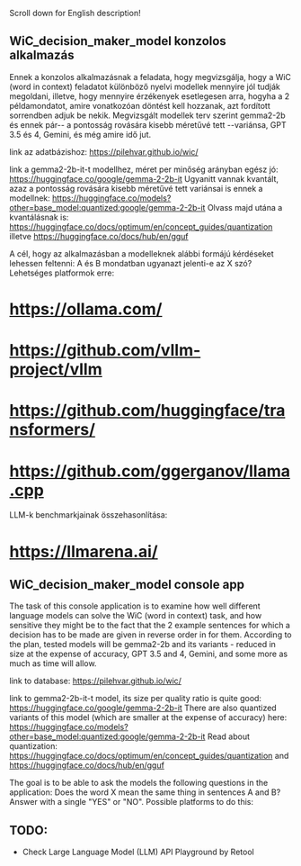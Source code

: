 Scroll down for English description!
## WiC_decision_maker_model konzolos alkalmazás
Ennek a konzolos alkalmazásnak a feladata, hogy megvizsgálja, hogy a WiC (word in context) feladatot különböző nyelvi modellek mennyire jól tudják megoldani, illetve, hogy mennyire érzékenyek esetlegesen arra, hogyha a 2 példamondatot, amire vonatkozóan döntést kell hozzanak, azt fordított sorrendben adjuk be nekik. Megvizsgált modellek terv szerint gemma2-2b és ennek pár-- a pontosság rovására kisebb méretűvé tett --variánsa, GPT 3.5 és 4, Gemini, és még amire idő jut.

link az adatbázishoz: https://pilehvar.github.io/wic/

link a gemma2-2b-it-t modellhez, méret per minőség arányban egész jó: https://huggingface.co/google/gemma-2-2b-it
Ugyanitt vannak kvantált, azaz a pontosság rovására kisebb méretűvé tett variánsai is ennek a modellnek: https://huggingface.co/models?other=base_model:quantized:google/gemma-2-2b-it
Olvass majd utána a kvantálásnak is: https://huggingface.co/docs/optimum/en/concept_guides/quantization illetve https://huggingface.co/docs/hub/en/gguf

A cél, hogy az alkalmazásban a modelleknek alábbi formájú kérdéseket lehessen feltenni:
A és B mondatban ugyanazt jelenti-e az X szó?
Lehetséges platformok erre:
# https://ollama.com/
# https://github.com/vllm-project/vllm
# https://github.com/huggingface/transformers/
# https://github.com/ggerganov/llama.cpp


LLM-k benchmarkjainak összehasonlítása:
# https://llmarena.ai/

## WiC_decision_maker_model console app
The task of this console application is to examine how well different language models can solve the WiC (word in context) task, and how sensitive they might be to the fact that the 2 example sentences for which a decision has to be made are given in reverse order in for them. According to the plan, tested models will be gemma2-2b and its variants - reduced in size at the expense of accuracy, GPT 3.5 and 4, Gemini, and some more as much as time will allow.

link to database: https://pilehvar.github.io/wic/

link to gemma2-2b-it-t model, its size per quality ratio is quite good: https://huggingface.co/google/gemma-2-2b-it
There are also quantized variants of this model (which are smaller at the expense of accuracy) here: https://huggingface.co/models?other=base_model:quantized:google/gemma-2-2b-it
Read about quantization: https://huggingface.co/docs/optimum/en/concept_guides/quantization and https://huggingface.co/docs/hub/en/gguf

The goal is to be able to ask the models the following questions in the application:
Does the word X mean the same thing in sentences A and B? Answer with a single "YES" or "NO".
Possible platforms to do this:





## TODO: 
- Check Large Language Model (LLM) API Playground by Retool
